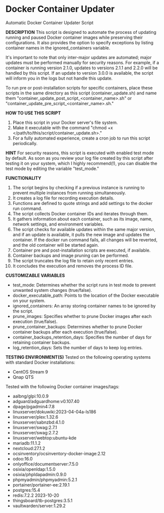 # Docker Container Updater
Automatic Docker Container Updater Script

**DESCRIPTION**
This script is designed to automate the process of updating running and paused Docker container images while preserving their configurations. It also provides the option to specify exceptions by listing container names in the ignored_containers variable.

It's important to note that only inter-major updates are automated; major updates must be performed manually for security reasons. For example, if a container is running version 2.1.0, updates to versions 2.1.1 and 2.2.0 will be handled by this script. If an update to version 3.0.0 is available, the script will inform you in the logs but not handle this update.

To run pre or post-installation scripts for specific containers, place these scripts in the same directory as this script (container_update.sh) and name them "container_update_post_script_<container_name>.sh" or "container_update_pre_script_<container_name>.sh."

**HOW TO USE THIS SCRIPT**
1. Place this script in your Docker server's file system.
2. Make it executable with the command "chmod +x </path/to/this/script/container_update.sh>."
3. For a fully automated experience, create a cron job to run this script periodically.

**HINT**
For security reasons, this script is executed with enabled test mode by default. As soon as you review your log file created by this script after testing it on your system, which I highly recommend(!), you can disable the test mode by editing the variable "test_mode."

**FUNCTIONALITY**
1. The script begins by checking if a previous instance is running to prevent multiple instances from running simultaneously.
2. It creates a log file for recording execution details.
3. Functions are defined to quote strings and add settings to the docker run command.
4. The script collects Docker container IDs and iterates through them.
5. It gathers information about each container, such as its image, name, network settings, and environment variables.
6. The script checks for available updates within the same major version, and if an update is available, it pulls the new image and updates the container. If the docker run command fails, all changes will be reverted, and the old container will be started again.
7. Container pre and post-installation scripts are executed, if available.
8. Container backups and image pruning can be performed.
9. The script truncates the log file to retain only recent entries.
10. It concludes the execution and removes the process ID file.

**CUSTOMIZABLE VARIABLES**
- test_mode: Determines whether the script runs in test mode to prevent unwanted system changes (true/false).
- docker_executable_path: Points to the location of the Docker executable on your system.
- ignored_containers: An array storing container names to be ignored by the script.
- prune_images: Specifies whether to prune Docker images after each execution (true/false).
- prune_container_backups: Determines whether to prune Docker container backups after each execution (true/false).
- container_backups_retention_days: Specifies the number of days for retaining container backups.
- log_retention_days: Sets the number of days to keep log entries.

**TESTING ENVIRONMENT(S)**
Tested on the following operating systems with standard Docker installations:
- CentOS Stream 9
- Qnap QTS

Tested with the following Docker container images/tags:
- aalbng/glpi:10.0.9
- adguard/adguardhome:v0.107.40
- dpage/pgadmin4:7.8
- linuxserver/dokuwiki:2023-04-04a-ls186
- linuxserver/plex:1.32.6
- linuxserver/sabnzbd:4.1.0
- linuxserver/swag:2.7.1
- linuxserver/swag:2.7.2
- linuxserver/webtop:ubuntu-kde
- mariadb:11.1.2
- nextcloud:27.1.2
- ocsinventory/ocsinventory-docker-image:2.12
- odoo:16.0
- onlyoffice/documentserver:7.5.0
- osixia/openldap:1.5.0
- osixia/phpldapadmin:0.9.0
- phpmyadmin/phpmyadmin:5.2.1
- portainer/portainer-ee:2.19.1
- postgres:15.4
- redis:7.2.2 2023-10-20
- thingsboard/tb-postgres:3.5.1
- vaultwarden/server:1.29.2
